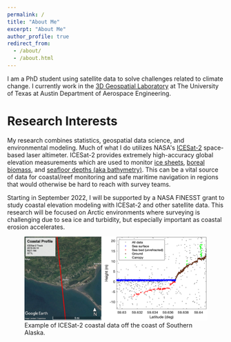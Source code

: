 ```yaml
---
permalink: /
title: "About Me"
excerpt: "About Me"
author_profile: true
redirect_from: 
  - /about/
  - /about.html
---
```

I am a PhD student using satellite data to solve challenges related to climate change. I currently work in the [3D Geospatial Laboratory](https://magruder3dgl.com/) at The University of Texas at Austin Department of Aerospace Engineering.

Research Interests
======
My research combines statistics, geospatial data science, and environmental modeling. Much of what I do utilizes NASA's [ICESat-2](https://www.nasa.gov/content/goddard/icesat-2) space-based laser altimeter. ICESat-2 provides extremely high-accuracy global elevation measurements which are used to monitor [ice sheets](https://www.science.org/doi/10.1126/science.aaz5845), [boreal biomass](https://ceos.org/gst/icesat2-boreal-biomass.html), and [seafloor depths (aka bathymetry)](https://www.mdpi.com/2072-4292/11/14/1634). This can be a vital source of data for coastal/reef monitoring and safe maritime navigation in regions that would otherwise be hard to reach with survey teams.

Starting in September 2022, I will be supported by a NASA FINESST grant to study coastal elevation modeling with ICESat-2 and other satellite data. This research will be focused on Arctic environments where surveying is challenging due to sea ice and turbidity, but especially important as coastal erosion accelerates.

<figure>
  <img src="/images/topobathy_profile.png"  width="600">
  <figcaption>Example of ICESat-2 coastal data off the coast of Southern Alaska.</figcaption>
</figure>
